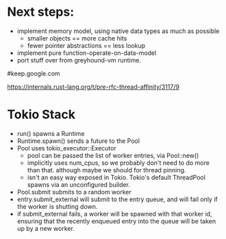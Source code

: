 # Next steps:

* implement memory model, using native data types as much as possible
  * smaller objects == more cache hits
  * fewer pointer abstractions == less lookup
* implement pure function-operate-on-data-model
* port stuff over from greyhound-vm runtime.

#keep.google.com

https://internals.rust-lang.org/t/pre-rfc-thread-affinity/3117/9

# Tokio Stack

* run() spawns a Runtime
* Runtime.spawn() sends a future to the Pool
* Pool uses tokio_executor::Executor
  * pool can be passed the list of worker entries, via Pool::new()
  * implicitly uses num_cpus, so we probably don't need to do more than that.
    although maybe we should for thread pinning.
  * isn't an easy way exposed in Tokio. Tokio's default ThreadPool spawns
    via an unconfigured builder.
* Pool.submit submits to a random worker
* entry.submit_external will submit to the
  entry queue, and will fail only if the
  worker is shutting down.
* if submit_external fails, a worker will be
  spawned with that worker id, ensuring that the
  recently enqueued entry into the queue
  will be taken up by a new worker.
